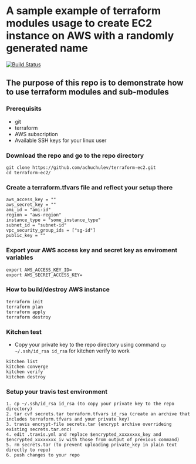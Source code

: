 # A sample example of terraform modules usage to create EC2 instance on AWS with a randomly generated name

[![Build Status](https://travis-ci.org/achuchulev/terraform-ec2.svg?branch=master)](https://travis-ci.org/achuchulev/terraform-ec2)

## The purpose of this repo is to demonstrate how to use terraform modules and sub-modules

### Prerequisits

* git
* terraform
* AWS subscription
* Available SSH keys for your linux user

### Download the repo and go to the repo directory

```
git clone https://github.com/achuchulev/terraform-ec2.git
cd terraform-ec2/
```

### Create a terraform.tfvars file and reflect your setup there

```
aws_access_key = ""
aws_secret_key = ""
ami_id = "ami-id"
region = "aws-region"
instance_type = "some_instance_type"
subnet_id = "subnet-id"
vpc_security_group_ids = ["sg-id"]
public_key = ""
```

### Export your AWS access key and secret key as enviroment variables

```
export AWS_ACCESS_KEY_ID=
export AWS_SECRET_ACCESS_KEY=
```

### How to build/destroy AWS instance

```
terraform init
terraform plan
terraform apply
terraform destroy
```

### Kitchen test

* Copy your private key to the repo directory using command `cp ~/.ssh/id_rsa id_rsa` for kitchen verify to work

```
kitchen list
kitchen converge
kitchen verify
kitchen destroy
```

### Setup your travis test environment

```
1. cp ~/.ssh/id_rsa id_rsa (to copy your private key to the repo directory)
2. tar cvf secrets.tar terraform.tfvars id_rsa (create an archive that includes terraform.tfvars and your private key)
3. travis encrypt-file secrets.tar (encrypt archive overrideing existing secrets.tar.enc)
4. edit .travis.yml and replace $encrypted_xxxxxxxx_key and $encrypted_xxxxxxxx_iv with those from output of previous command)
5. rm secrets.tar (to prevent uploading private_key in plain text directly to repo)
6. push changes to your repo
```
